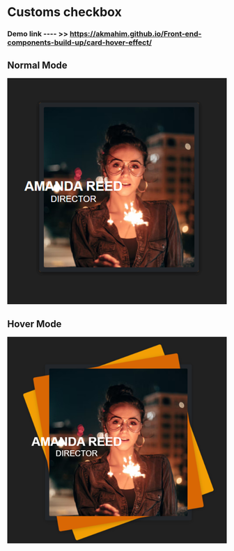 # Customs checkbox
### Demo link ---- >> https://akmahim.github.io/Front-end-components-build-up/card-hover-effect/

## Normal Mode
![Card Hover Normal](https://github.com/AKmahim/Front-end-components-build-up/blob/master/card-hover-effect/normal.png)

## Hover Mode

![Card Hover](https://github.com/AKmahim/Front-end-components-build-up/blob/master/card-hover-effect/hover.png)

